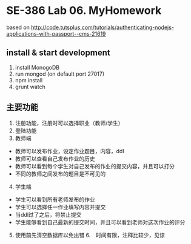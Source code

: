 # SE-386 Lab 06. MyHomework    

based on http://code.tutsplus.com/tutorials/authenticating-nodejs-applications-with-passport--cms-21619

## install & start development
1. install MonogoDB
2. run mongod (on default port 27017)
3. npm install
4. grunt watch

## 主要功能
1. 注册功能，注册时可以选择职业（教师/学生）
2. 登陆功能
3. 教师端
+ 教师可以发布作业，设定作业题目，内容，ddl
+ 教师可以查看自己发布作业的历史
+ 教师可以看到每个学生对自己发布的作业的提交内容，并且可以打分
+ 不同的教师之间发布的题目是不可见的
4. 学生端
+ 学生可以看到所有老师发布的作业
+ 学生可以选择任一作业填写内容并提交
+ 当ddl过了之后，将禁止提交
+ 学生能够看到自己最新的提交时间，并且可以看到老师对这次作业的评分
5. 使用前先清空数据库以免出错
6.　时间有限，注释比较少，见谅